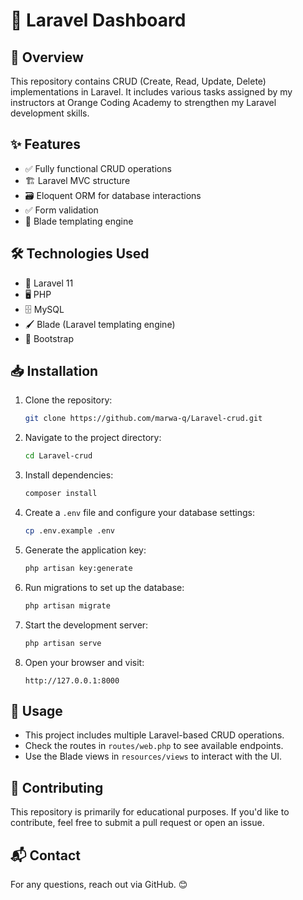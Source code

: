 # 🚀 Laravel Dashboard 

## 📌 Overview
This repository contains CRUD (Create, Read, Update, Delete) implementations in Laravel. It includes various tasks assigned by my instructors at Orange Coding Academy to strengthen my Laravel development skills.

## ✨ Features
- ✅ Fully functional CRUD operations
- 🏗️ Laravel MVC structure
- 🗃️ Eloquent ORM for database interactions
- ✅ Form validation
- 🎨 Blade templating engine

## 🛠 Technologies Used
- 🐘 Laravel 11
- 🖥 PHP
- 🗄 MySQL
- 🖌 Blade (Laravel templating engine)
- 🎨 Bootstrap

## 📥 Installation
1. Clone the repository:
   ```sh
   git clone https://github.com/marwa-q/Laravel-crud.git
   ```
2. Navigate to the project directory:
   ```sh
   cd Laravel-crud
   ```
3. Install dependencies:
   ```sh
   composer install
   ```
4. Create a `.env` file and configure your database settings:
   ```sh
   cp .env.example .env
   ```
5. Generate the application key:
   ```sh
   php artisan key:generate
   ```
6. Run migrations to set up the database:
   ```sh
   php artisan migrate
   ```
7. Start the development server:
   ```sh
   php artisan serve
   ```
8. Open your browser and visit:
   ```
   http://127.0.0.1:8000
   ```

## 🔧 Usage
- This project includes multiple Laravel-based CRUD operations.
- Check the routes in `routes/web.php` to see available endpoints.
- Use the Blade views in `resources/views` to interact with the UI.

## 🤝 Contributing
This repository is primarily for educational purposes. If you'd like to contribute, feel free to submit a pull request or open an issue.

## 📬 Contact
For any questions, reach out via GitHub. 😊

